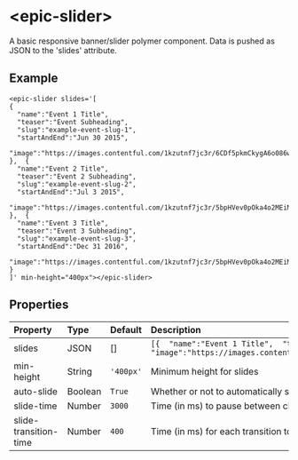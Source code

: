 # \<epic-slider\>

A basic responsive banner/slider polymer component. Data is pushed as JSON to the 'slides' attribute.

## Example

```
<epic-slider slides='[
{
  "name":"Event 1 Title",
  "teaser":"Event Subheading",
  "slug":"example-event-slug-1",
  "startAndEnd":"Jun 30 2015",
  "image":"https://images.contentful.com/1kzutnf7jc3r/6CDf5pkmCkygA6o086w6oE/a677c05dd7885ac9eae599a4ca664d14/hiking.jpg"
},  {
  "name":"Event 2 Title",
  "teaser":"Event 2 Subheading",
  "slug":"example-event-slug-2",
  "startAndEnd":"Jul 3 2015",
  "image":"https://images.contentful.com/1kzutnf7jc3r/5bpHVev0pOka4o2MEiMSWw/185ada80eb8228e016cd62fae7f1e695/cycle.jpg"
},  {
  "name":"Event 3 Title",
  "teaser":"Event 3 Subheading",
  "slug":"example-event-slug-3",
  "startAndEnd":"Dec 31 2016",
  "image":"https://images.contentful.com/1kzutnf7jc3r/5bpHVev0pOka4o2MEiMSWw/185ada80eb8228e016cd62fae7f1e695/cycle.jpg"
}
]' min-height="400px"></epic-slider>
```

## Properties

| Property   	  | Type  	| Default  	 | Description  	 |
| :---	          | :---	    | :---	       | :---	             |
| slides   	    | JSON  	| []  	| `[{  "name":"Event 1 Title",  "teaser":"Event Subheading",  "slug":"example-event-slug-1",  "startAndEnd":"Jun 30 2015",  "image":"https://images.contentful.com/1kzutnf7jc3r/6CDf5pkmCkygA6o086w6oE/a677c05dd7885ac9eae599a4ca664d14/hiking.jpg"}]`  	|
| min-height  	| String  	| `'400px'`  	| Minimum height for slides  	|
| auto-slide  	  | Boolean  	| `True`  	| Whether or not to automatically slide between slides  	|
| slide-time  	  | Number  	| `3000`  	| Time (in ms) to pause between changing slides  	|
| slide-transition-time  	| Number  	| `400`  	| Time (in ms) for each transition to take  	|

